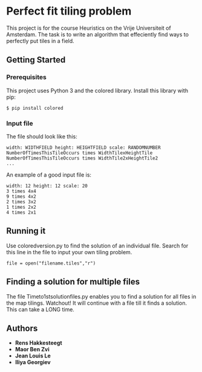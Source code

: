# Perfect fit tiling problem

This project is for the course Heuristics on the Vrije Universiteit of Amsterdam. 
The task is to write an algorithm that effeciently find ways to perfectly put tiles in a field.

## Getting Started

### Prerequisites
This project uses Python 3 and the colored library.
Install this library with pip:
```
$ pip install colored
```

### Input file 

The file should look like this:
```
width: WIDTHFIELD height: HEIGHTFIELD scale: RANDOMNUMBER
NumberOfTimesThisTileOccurs times WidthTilexHeightTile
NumberOfTimesThisTileOccurs times WidthTile2xHeightTile2
...

```

An example of a good input file is:

```
width: 12 height: 12 scale: 20
3 times 4x4
9 times 4x2
2 times 3x2
1 times 2x2
4 times 2x1
```



## Running it
Use coloredversion.py to find the solution of an individual file.
Search for this line in the file to input your own tiling problem.
```
file = open("filename.tiles","r")
```

## Finding a solution for multiple files
The file Timeto1stsolutionfiles.py enables you to find a solution for all files in the map tilings.
Watchout! It will continue with a file till it finds a solution. This can take a LONG time.

## Authors

* **Rens Hakkesteegt**
* **Maor Ben Zvi**
* **Jean Louis Le**
* **Iliya Georgiev**
